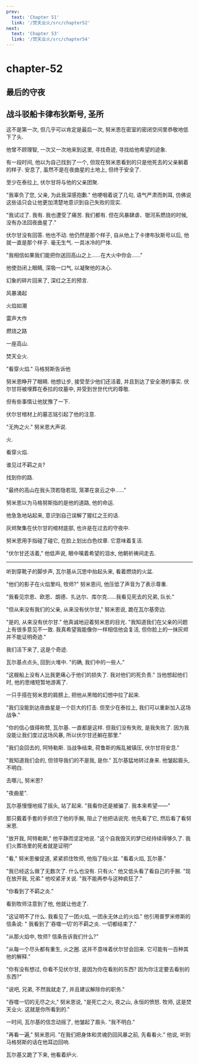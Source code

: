 ```yaml
---
prev:
  text: 'Chapter 51'
  link: '/焚天业火/src/chapter52'
next:
  text: 'Chapter 53'
  link: '/焚天业火/src/chapter54'
---
```


# chapter-52

## 最后的守夜

## 战斗驳船卡律布狄斯号, 圣所

这不是第一次, 但几乎可以肯定是最后一次, 努米恩在密室的密闭空间里恭敬地低下了头.

他曾不顾理智, 一次又一次地来到这里, 寻找奇迹, 寻找给他希望的迹象.

有一段时间, 他以为自己找到了一个, 但现在努米恩看到的只是他死去的父亲躺着的样子. 安息了, 虽然不是在夜曲星的土地上, 但终于安全了.

至少在泰拉上, 伏尔甘将与他的父亲团聚.

"我辜负了您, 父亲, 为此我深感抱歉." 他哽咽着说了几句, 语气严肃而刺耳, 仿佛说这些话只会让他更加清楚地意识到自己失败的现实.

"我试过了. 我有. 我也遭受了痛苦. 我们都有. 但在风暴肆虐、银河系燃烧的时候, 没有办法回夜曲星了."

伏尔甘没有回答. 他也不动. 他仍然是那个样子, 自从他上了卡律布狄斯号以后, 他就一直是那个样子. 毫无生气. 一具冰冷的尸体.

"我相信如果我们能把你送回高山之上……在大火中你会……"

他使劲闭上眼睛, 深吸一口气, 以凝聚他的决心.

幻象的碎片回来了, 深红之王的预言.

风暴涌起

火焰如潮

雷声大作

燃烧之路

一座高山.

焚天业火.

"看穿火焰." 马格努斯告诉他

努米恩睁开了眼睛. 他想让步, 接受至少他们还活着, 并且到达了安全港的事实. 伏尔甘将被埋葬在泰拉的坟墓中, 并受到世世代代的尊敬.

但有些事情让他犹豫了一下.

伏尔甘棺材上的墓志铭引起了他的注意.

"无拘之火." 努米恩大声说.

火.

看穿火焰.

谁见过不羁之炎?

找到你的路.

"最终的高山在我头顶若隐若现, 笼罩在哀云之中……"

努米恩以为马格努斯指的是他的道路, 他的命运.

他急急地站起来, 意识到自己误解了猩红之王的话.

灰烬聚集在伏尔甘的棺材底部, 也许是在过去的守夜中.

努米恩用手指碰了碰它, 在脸上划出白色纹章. 它意味着复活.

"伏尔甘还活着," 他低声说, 眼中噙着希望的泪水, 他朝祈祷间走去.

--------

听到穿靴子的脚步声, 瓦尔基从沉思中抬起头来, 看着燃烧的火盆.

"他们的影子在火焰里吗, 牧师?" 努米恩问, 他压低了声音为了表示尊重.

"我看见宗恩、欧恩、朗德、扎达尔、库尔克……我看见死去的兄弟, 队长."

"但从来没有我们的父亲, 从来没有伏尔甘," 努米恩说, 跪在瓦尔基旁边.

"是的, 从来没有伏尔甘." 他真诚地迎着努米恩的目光. "我知道我们在父亲的问题上有很多意见不一致. 我真希望我能像你一样相信他会复活, 但你脸上的一抹灰烬并不能证明奇迹."

我们活下来了, 这是个奇迹.

瓦尔基点点头, 回到火堆中. "的确, 我们中的一些人."

"这艘船上没有人比我更痛心于他们的损失了. 我对他们的死负责." 当他想起他们时, 他的思绪短暂地游离了.

一只手搭在努米恩的肩膀上, 把他从黑暗的幻想中拉了起来.

"我们没能到达夜曲星是一个巨大的打击. 但至少在泰拉上, 我们可以重新加入这场战争."

"你的信心值得称赞, 瓦尔基. 一直都是这样. 但我们没有失败, 是我失败了. 因为我没能让我们度过这场风暴, 所以伏尔甘还躺在那里."

"我们会回去的, 阿特勒斯. 当战争结束, 荷鲁斯的叛乱被镇压, 伏尔甘将安息."

"我知道我们会的, 但领导我们的不是我, 是你." 瓦尔基猛地转过身来. 他皱起眉头, 不明白.

去哪儿, 努米恩?

"夜曲星".

瓦尔基慢慢地摇了摇头, 站了起来. "我看你还是被骗了. 我本来希望——"

那只戴着手套的手抓住了他的手腕, 阻止了他把话说完. 他先看了它, 然后看了看努米恩.

"放开我, 阿特勒斯," 他平静而坚定地说. "这个自我毁灭的梦已经持续得够久了. 我们火葬场里的死者就是证明!"

"看," 努米恩催促道, 紧紧抓住牧师, 他指了指火盆. "看着火焰, 瓦尔基."

"我已经这么做了无数次了. 什么也没有. 只有火." 他又低头看了看自己的手腕. "现在放开我, 兄弟." 他咬紧牙关说. "我不能再参与这种疯狂了."

"你看到了不羁之炎."

看到牧师注意到了他, 他就让他走了.

"这证明不了什么. 我看见了一团火焰, 一团永无休止的火焰." 他引用普罗米修斯的信条说: " 我看到了'吞噬一切'的不羁之炎. 一切都结束了."

"从那火焰中, 牧师? 信条告诉我们什么?"

"从每一个尽头都有重生, 火之圈. 这并不意味着伏尔甘会回来. 它可能有一百种其他的解释."

"你有没有想过, 你看不见伏尔甘, 是因为你在看别的东西? 因为你注定要去看别的东西?"

"说吧, 兄弟, 不然我就走了, 并且建议解除你的职务."

"吞噬一切的无尽之火," 努米恩说, "是死亡之火, 夜之山, 永恒的愤怒. 牧师, 这是焚天业火. 这就是你所看到的."

一时间, 瓦尔基的信念动摇了, 他皱起了眉头. "我不明白."

"再看一遍," 努米恩问. "在我们把身体和灵魂扔回风暴之前, 先看看火." 他说, 听到马格努斯的话在他耳边回响.

瓦尔基又跪了下来, 他看着炉火.
